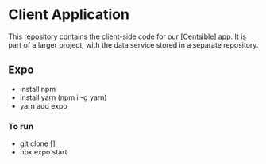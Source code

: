 # Client Application

This repository contains the client-side code for our [[Centsible]]([url](https://github.com/calvin-cs262-Fall2024-TheATeam/Project)) app. 
It is part of a larger project, with the data service stored in a separate repository.


## Expo 
- install npm
- install yarn (npm i -g yarn)
- yarn add expo

### To run
- git clone [<repository url>]
- npx expo start
